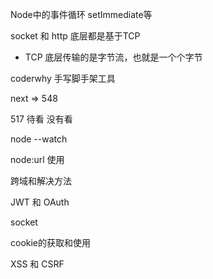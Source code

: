Node中的事件循环
setImmediate等

socket 和 http 底层都是基于TCP

+ TCP 底层传输的是字节流，也就是一个个字节



coderwhy 手写脚手架工具



next => 548



517 待看 没有看

node --watch

node:url 使用



跨域和解决方法

JWT 和 OAuth

socket



cookie的获取和使用

XSS 和 CSRF

